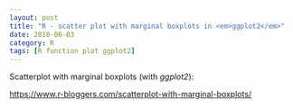 ```yaml
---
layout: post
title: "R - scatter plot with marginal boxplots in <em>ggplot2</em>"
date: 2018-06-03
category: R
tags: [R function plot ggplot2]
---
```



Scatterplot with marginal boxplots (with <em>ggplot2</em>):


https://www.r-bloggers.com/scatterplot-with-marginal-boxplots/

